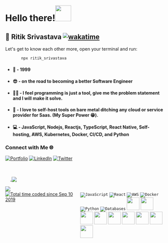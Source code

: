 # __Hello there!__<img src="https://dkrn4sk0rn31v.cloudfront.net/2018/05/29070459/pixelart-octocat.gif" width="50">

   ## 👨 Ritik Srivastava [![wakatime](https://wakatime.com/badge/user/b98deb3f-ef4e-4263-95e8-d9cea9aff6b4.svg)](https://wakatime.com/@b98deb3f-ef4e-4263-95e8-d9cea9aff6b4)
  
  Let's get to know each other more, open your terminal and run:
  
  ```bash
         npx ritik_srivastava
  ```

  * #### 🌠 - 1999

  * #### 😎 - on the road to becoming a better Software Engineer
  
  * #### 🥷🏻 - I feel programming is just a tool, give me the problem statement and I will make it solve.

  * #### 🚚 - I love to self-host tools on bare metal ditching any cloud or service provider for Saas. (My Super Power 😁).

  * #### 💻 - JavaScript, Nodejs, Reactjs, TypeScript, React Native, Self-hosting, AWS, Kubernetes, Docker, CI/CD, and Python  

### Connect with Me 🌐

[![Portfolio](https://img.shields.io/badge/Portfolio-0078D4?style=for-the-badge&logo=internet-explorer&logoColor=white)](https://www.ritik-space.com/) [![LinkedIn](https://img.shields.io/badge/LinkedIn-0A66C2?style=for-the-badge&logo=linkedin&logoColor=white)](https://www.linkedin.com/in/ritik-srivastava-9b6964182/) [![Twitter](https://img.shields.io/badge/Twitter-1DA1F2?style=for-the-badge&logo=twitter&logoColor=white)](https://x.com/Ritik__1999) 


<div style="margin-top: 3rem; display: flex; align-items: flex-start;">
   <div>
   <a href="https://github.com/anuraghazra/github-readme-stats">
      <img align="top" style="padding-top:2rem"  src="https://github-readme-stats.vercel.app/api/wakatime?username=ritikSrivastava&layout=compact&theme=transparent"/>
   </a>
<a href="https://github.com/alexanderritik">
  <img align="center" src="https://github-readme-stats.vercel.app/api/top-langs/?username=alexanderritik&theme=transparent&layout=compact" />
</a>
  </div>
</div>


<div style="justify-content: space-between; display: grid; grid-auto-flow: column;">
   <a href="https://wakatime.com/badge/user/b98deb3f-ef4e-4263-95e8-d9cea9aff6b4"><img src="https://wakatime.com/badge/user/b98deb3f-ef4e-4263-95e8-d9cea9aff6b4.svg" alt="Total time coded since Sep 10 2019" /></a>
    <div style={{ display: 'flex', align-items: 'center' }}>
      <code><img src="https://img.icons8.com/color/50/000000/javascript--v2.png" alt="JavaScript" style={{ paddingTop: '2rem', marginRight: '1rem', width: '48px', height: '48px' }} /></code>
      <code><img src="https://img.icons8.com/color/50/000000/react-native.png" alt="React" style={{ paddingTop: '2rem', marginRight: '1rem', width: '48px', height: '48px' }} /></code>
      <code><img src="https://img.icons8.com/color/50/000000/amazon-web-services.png" alt="AWS" style={{ paddingTop: '2rem', marginRight: '1rem', width: '48px', height: '48px' }} /></code>
      <code><img src="https://img.icons8.com/color/50/000000/docker.png" alt="Docker" style={{ paddingTop: '2rem', marginRight: '1rem', width: '48px', height: '48px' }} /></code>
      <code><img src="https://img.icons8.com/color/50/000000/python--v2.png" alt="Python" style={{ paddingTop: '2rem', marginRight: '1rem', width: '48px', height: '48px' }} /></code>
      <code><img src="https://img.icons8.com/color/50/000000/database.png" alt="Databases" style={{ paddingTop: '2rem', marginRight: '1rem', width: '48px', height: '48px' }} /></code>
      <code><img height="40" src="https://upload.wikimedia.org/wikipedia/commons/thumb/1/18/ISO_C%2B%2B_Logo.svg/1200px-ISO_C%2B%2B_Logo.svg.png"></code>
      <code><img height="40" src="https://encrypted-tbn0.gstatic.com/images?q=tbn:ANd9GcRFCHi18uXFtRb1_q7pQIVxYlwqvhVzCzZ4PQ&usqp=CAU"></code>
      <code><img height="40" src="https://cdn.uconnectlabs.com/wp-content/uploads/sites/25/2020/04/J.png"></code>
      <code><img height="40" src="https://upload.wikimedia.org/wikipedia/commons/4/4c/Typescript_logo_2020.svg"></code>
      <code><img height="40" src="https://upload.wikimedia.org/wikipedia/commons/d/d9/Node.js_logo.svg"></code>
      <code><img height="40" src="https://upload.wikimedia.org/wikipedia/commons/2/29/Postgresql_elephant.svg"></code>
      <code><img height="40" src="https://d1.awsstatic.com/asset-repository/products/amazon-rds/1024px-MySQL.ff87215b43fd7292af172e2a5d9b844217262571.png"></code>
      <code><img height="40" src="https://cdn-media-1.freecodecamp.org/images/0*CPTNvq87xG-sUGdx.png"></code>
      <code><img height="40" src="https://upload.wikimedia.org/wikipedia/commons/3/39/Kubernetes_logo_without_workmark.svg"></code>
    </div>
</div>
